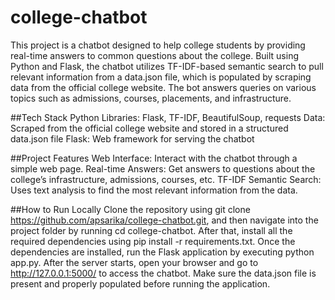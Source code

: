 # college-chatbot
This project is a chatbot designed to help college students by providing real-time answers to common questions about the college. Built using Python and Flask, the chatbot utilizes TF-IDF-based semantic search to pull relevant information from a data.json file, which is populated by scraping data from the official college website. The bot answers queries on various topics such as admissions, courses, placements, and infrastructure.

##Tech Stack
Python Libraries: Flask, TF-IDF, BeautifulSoup, requests
Data: Scraped from the official college website and stored in a structured data.json file
Flask: Web framework for serving the chatbot

##Project Features
Web Interface: Interact with the chatbot through a simple web page.
Real-time Answers: Get answers to questions about the college’s infrastructure, admissions, courses, etc.
TF-IDF Semantic Search: Uses text analysis to find the most relevant information from the data.

##How to Run Locally
Clone the repository using git clone https://github.com/apsarika/college-chatbot.git, and then navigate into the project folder by running cd college-chatbot.
After that, install all the required dependencies using pip install -r requirements.txt. 
Once the dependencies are installed, run the Flask application by executing python app.py.
After the server starts, open your browser and go to http://127.0.0.1:5000/ to access the chatbot.
Make sure the data.json file is present and properly populated before running the application.

